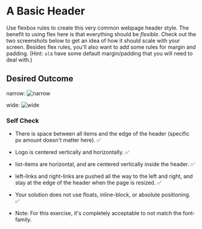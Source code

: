 # A Basic Header

Use flexbox rules to create this very common webpage header style. The benefit to using flex here is that everything should be _flexible_. Check out the two screenshots below to get an idea of how it should scale with your screen. Besides flex rules, you'll also want to add some rules for margin and padding. (Hint: `ul`s have some default margin/padding that you will need to deal with.)

## Desired Outcome

narrow:
![narrow](./desired-outcome-narrow.png)

wide: 
![wide](./desired-outcome-wide.png)

### Self Check
- There is space between all items and the edge of the header (specific px amount doesn't matter here). ✅
- Logo is centered vertically and horizontally. ✅
- list-items are horizontal, and are centered vertically inside the header. ✅
- left-links and right-links are pushed all the way to the left and right, and stay at the edge of the header when the page is resized. ✅
- Your solution does not use floats, inline-block, or absolute positioning. ✅

- Note: For this exercise, it's completely acceptable to not match the font-family.
